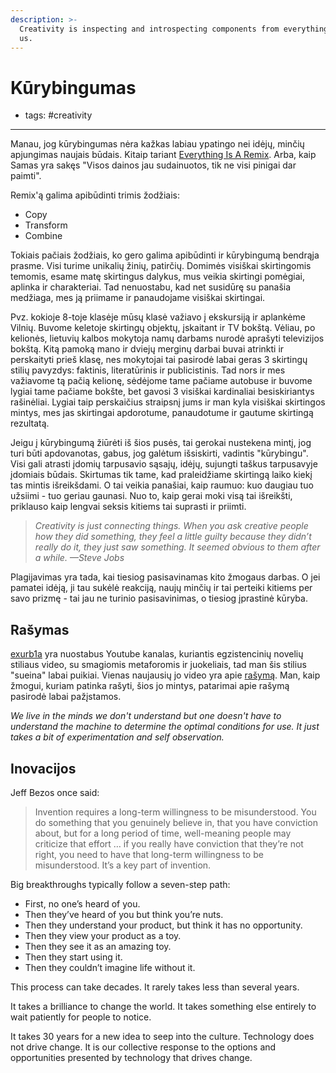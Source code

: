 ```yaml
---
description: >-
  Creativity is inspecting and introspecting components from everything around
  us.
---
```


# Kūrybingumas

- tags: #creativity
---

Manau, jog kūrybingumas nėra kažkas labiau ypatingo nei idėjų, minčių apjungimas naujais būdais. Kitaip tariant [Everything Is A Remix](https://www.youtube.com/watch?v=nJPERZDfyWc).  Arba, kaip Samas yra sakęs "Visos dainos jau sudainuotos, tik ne visi pinigai dar paimti".

Remix'ą galima apibūdinti trimis žodžiais:

* Copy
* Transform
* Combine

Tokiais pačiais žodžiais, ko gero galima apibūdinti ir kūrybingumą bendrąja prasme. Visi turime unikalių žinių, patirčių. Domimės visiškai skirtingomis temomis, esame matę skirtingus dalykus, mus veikia skirtingi pomėgiai, aplinka ir charakteriai. Tad nenuostabu, kad net susidūrę su panašia medžiaga, mes ją priimame ir panaudojame visiškai skirtingai.

Pvz. kokioje 8-toje klasėje mūsų klasė važiavo į ekskursiją ir aplankėme Vilnių. Buvome keletoje skirtingų objektų, įskaitant ir TV bokštą. Vėliau, po kelionės, lietuvių kalbos mokytoja namų darbams nurodė aprašyti televizijos bokštą. Kitą pamoką mano ir dviejų merginų darbai buvai atrinkti ir perskaityti prieš klasę, nes mokytojai tai pasirodė labai geras 3 skirtingų stilių pavyzdys: faktinis, literatūrinis ir publicistinis. Tad nors ir mes važiavome tą pačią kelionę, sėdėjome tame pačiame autobuse ir buvome lygiai tame pačiame bokšte, bet gavosi 3 visiškai kardinaliai besiskiriantys rašinėliai. Lygiai taip perskaičius straipsnį jums ir man kyla visiškai skirtingos mintys, mes jas skirtingai apdorotume, panaudotume ir gautume skirtingą rezultatą.

Jeigu į kūrybingumą žiūrėti iš šios pusės, tai gerokai nustekena mintį, jog turi būti apdovanotas, gabus, jog galėtum išsiskirti, vadintis "kūrybingu". Visi gali atrasti įdomių tarpusavio sąsajų, idėjų, sujungti taškus tarpusavyje įdomiais būdais. Skirtumas tik tame, kad praleidžiame skirtingą laiko kiekį tas mintis išreikšdami. O tai veikia panašiai, kaip raumuo: kuo daugiau tuo užsiimi - tuo geriau gaunasi. Nuo to, kaip gerai moki visą tai išreikšti, priklauso kaip lengvai seksis kitiems tai suprasti ir priimti.

> _Creativity is just connecting things. When you ask creative people how they did something, they feel a little guilty because they didn’t really do it, they just saw something. It seemed obvious to them after a while. —Steve Jobs_

Plagijavimas yra tada, kai tiesiog pasisavinamas kito žmogaus darbas. O jei pamatei idėją, ji tau sukėlė reakciją, naujų minčių ir tai perteiki kitiems per savo prizmę - tai jau ne turinio pasisavinimas, o tiesiog įprastinė kūryba.

## Rašymas

[exurb1a](https://www.youtube.com/channel/UCimiUgDLbi6P17BdaCZpVbg) yra nuostabus Youtube kanalas, kuriantis egzistencinių novelių stiliaus video, su smagiomis metaforomis ir juokeliais, tad man šis stilius "sueina" labai puikiai. Vienas naujausių jo video yra apie [rašymą](https://www.youtube.com/watch?v=MANyX7woDPA). Man, kaip žmogui, kuriam patinka rašyti, šios jo mintys, patarimai apie rašymą pasirodė labai pažįstamos.

_We live in the minds we don't understand but one doesn't have to understand the machine to determine the optimal conditions for use. It just takes a bit of experimentation and self observation._

## Inovacijos

Jeff Bezos once said:

> Invention requires a long-term willingness to be misunderstood. You do something that you genuinely believe in, that you have conviction about, but for a long period of time, well-meaning people may criticize that effort … if you really have conviction that they’re not right, you need to have that long-term willingness to be misunderstood. It’s a key part of invention.

Big breakthroughs typically follow a seven-step path:

* First, no one’s heard of you. 
* Then they’ve heard of you but think you’re nuts. 
* Then they understand your product, but think it has no opportunity. 
* Then they view your product as a toy. 
* Then they see it as an amazing toy. 
* Then they start using it. 
* Then they couldn’t imagine life without it. 

This process can take decades. It rarely takes less than several years.

It takes a brilliance to change the world. It takes something else entirely to wait patiently for people to notice.

It takes 30 years for a new idea to seep into the culture. Technology does not drive change. It is our collective response to the options and opportunities presented by technology that drives change.

